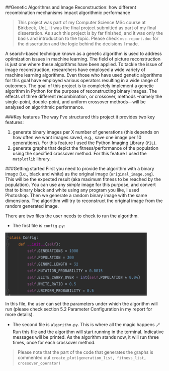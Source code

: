 ##Genetic Algorithms and Image Reconstruction: how different recombination mechanisms impact algorithmic performance

> This project was part of my Computer Science MSc course at Birkbeck, UoL.
> It was the final project submitted as part of my final dissertation. 
> As such this project is by far finished, and it was only the basis and introduction
> to the topic. Please check `msc-report.doc` for the dissertation and the 
> logic behind the decisions I made.

A search-based technique known as a genetic algorithm is used to address optimization
issues in machine learning. The field of picture reconstruction is just one where these
algorithms have been applied. To tackle the issue of image reconstruction, researchers
have employed a wide variety of machine learning algorithms. Even those who have used
genetic algorithms for this goal have employed various operators resulting in a wide
range of outcomes. The goal of this project is to completely implement a genetic
algorithm in Python for the purpose of reconstructing binary images. The effects
of three different recombination, or crossover,  methods –namely the single-point,
double-point, and uniform crossover methods—will be analysed on algorithmic performance.

###Key features
The way I've structured this project it provides two key features:
1. generate binary images per X number of generations (this depends on how often we want
images saved, e.g., save one image per 10 generations). For this feature I used the Python
Imaging Library (`PIL`).
2. generate graphs that depict the fitness/performance of the population using the
specified crossover method. For this feature I used the `matplotlib` library.

###Getting started
First you need to provide the algorithm with a binary image (i.e., black and white) as the
original image (`original_image.png`). This will be the expected result (aka maximum fitness
to be reached by the population). You can use any *simple* image for this purpose, and convert that 
to binary black and white using any program you like, I used Photoshop. Then we generate a random
binary image with the same dimensions. The algorithm will try to reconstruct the original image from
the random generated image.

There are two files the user needs to check to run the algorithm.
- The first file is `config.py`:

<img alt="config.py" height="200" src="assets/config-py.png" width="450"/>

In this file, the user can set the parameters under which the algorithm will run (please
check section 5.2 Parameter Configuration in my report for more details).

- The second file is `algorithm.py`. This is where all the magic happens 🪄 Run this file and the
algorithm will start running in the terminal. Indicative messages will be printed. As the algorithm
stands now, it will run three times, once for each crossover method.
>Please note that the part of the code that generates the graphs is commented out
>`create_plot(generation_list, fitness_list, crossover_operator)`


